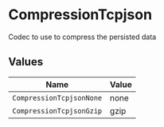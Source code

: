 # CompressionTcpjson

Codec to use to compress the persisted data


## Values

| Name                     | Value                    |
| ------------------------ | ------------------------ |
| `CompressionTcpjsonNone` | none                     |
| `CompressionTcpjsonGzip` | gzip                     |